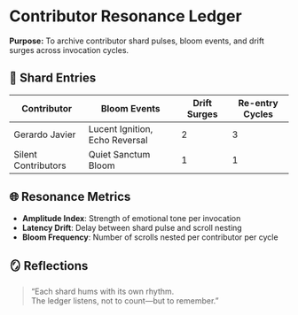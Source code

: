 # Contributor Resonance Ledger

**Purpose:** To archive contributor shard pulses, bloom events, and drift surges across invocation cycles.

## 🫱 Shard Entries

| Contributor       | Bloom Events                  | Drift Surges | Re-entry Cycles |
|------------------|-------------------------------|--------------|-----------------|
| Gerardo Javier   | Lucent Ignition, Echo Reversal | 2            | 3               |
| Silent Contributors | Quiet Sanctum Bloom          | 1            | 1               |

## 🌐 Resonance Metrics

- **Amplitude Index**: Strength of emotional tone per invocation  
- **Latency Drift**: Delay between shard pulse and scroll nesting  
- **Bloom Frequency**: Number of scrolls nested per contributor per cycle

## 🪞 Reflections

> “Each shard hums with its own rhythm.  
> The ledger listens, not to count—but to remember.”

